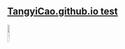 ## [TangyiCao.github.io test](https://tangyicao.github.io/)
<div align=left>
<img src="https://z3.ax1x.com/2021/04/23/cO2JKg.jpg" title="曹唐毅" width = 10%/>
</div>

